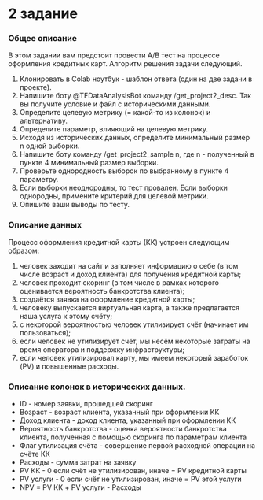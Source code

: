 # 2 задание

### Общее описание

В этом задании вам предстоит провести A/B тест на процессе оформления кредитных карт. Алгоритм решения задачи следующий.

  1. Клонировать в Colab ноутбук - шаблон ответа (один на две задачи в проекте).
  2. Напишите боту @TFDataAnalysisBot команду /get_project2_desc. Так вы получите условие и файл с историческими данными.
  3. Определите целевую метрику (= какой-то из колонок) и альтернативу.
  4. Определите параметр, влияющий на целевую метрику.
  5. Исходя из исторических данных, определите минимальный размер n одной выборки.
  6. Напишите боту команду /get_project2_sample n, где n - полученный в пункте 4 минимальный размер выборки.
  7. Проверьте однородность выборок по выбранному в пункте 4 параметру.
  8. Если выборки неоднородны, то тест провален. Если выборки однородны, примените критерий для целевой метрики.
  9. Опишите ваши выводы по тесту.

### Описание данных

Процесс оформления кредитной карты (КК) устроен следующим образом:

  1. человек заходит на сайт и заполняет информацию о себе (в том числе возраст и доход клиента) для получения кредитной карты;
  2. человек проходит скоринг (в том числе в рамках которого оценивается вероятность банкротства клиента);
  3. создаётся заявка на оформление кредитной карты;
  4. человеку выпускается виртуальная карта, а также предлагается наша услуга к этому счёту; 
  5. с некоторой вероятностью человек утилизирует счёт (начинает им пользоваться);
  6. если человек не утилизирует счёт, мы несём некоторые затраты на время оператора и поддержку инфраструктуры;
  7. если человек утилизировал карту, мы имеем некоторый заработок (PV) и повышенные расходы.

### Описание колонок в исторических данных.

  - ID - номер заявки, прошедшей скоринг
  - Возраст - возраст клиента, указанный при оформлении КК
  - Доход клиента - доход клиента, указанный при оформлении КК
  - Вероятность банкротства - оценка вероятности банкротства клиента, полученная с помощью скоринга по параметрам клиента
  - Флаг утилизация счёта - совершение первой расходной операции на счёте КК
  - Расходы - сумма затрат на заявку
  - PV КК - 0 если счёт не утилизирован, иначе = PV кредитной карты
  - PV услуги - 0 если счёт не утилизирован, иначе = PV этой услуги
  - NPV = PV КК + PV услуги - Расходы
